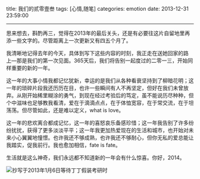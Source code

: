 title: 我们的贰零壹叁
tags: [心情,随笔]
categories: emotion
date: 2013-12-31 23:59:00

---

思来想去，斟酌再三，觉得在2013年的最后关头，还是有必要往这片自留地里再添一些文字的。尽管距离上一次更新又有四五个月了。

我清晰地记得去年的今天，具体到写下这些内容的时刻，我正走在送她回家的路上––那是我们的第一次见面。365天后，我们将告别一起度过的二零一三，开始同样重要的新的一年。

这一年的大事小情我都记忆犹新，幸运的是我们从各种看衰坚持到了柳暗花明；这一年的琐碎片段我还历历在目，也许一些瞬间有人不再坚定，但好在我们未曾放弃。从刚开始稀里糊涂的勇气，到现在经过考验后的笃定，虽不能说历尽种种，但个中滋味也足够教我看清，爱在于滴滴点点，在于体恤宽容，在于常交流，在于坦荡荡。但尽管如此，还是难以定义，what is love。

这一年的悲欢离合都成记忆，这一年的喜怒哀乐备感珍惜；这一年我告别了许多纷纷扰扰，获得了更多淡淡平平；这一年我更加热爱现在的生活和城市，也开始对未来小心翼翼地憧憬。也许我还不够成熟，也许我还不够耐心，但你无私的爱总能让我踏实，促我前行。我也愈加相信，fate is fate。

生活就是这么神奇，我们永远都不知道新的一年会有什么惊喜。你好，2014。

  ![抄写于2013年1月6日等待丁丁假装考研时]({{BASE_PATH}}/images/9741f4f4fceaf3118c8df616d1526c8124931d6b.jpg)
